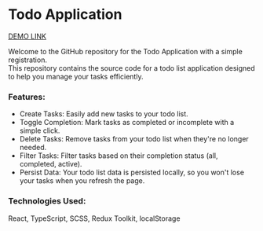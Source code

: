 # Todo Application

 [DEMO LINK](https://Sergey-Kovyazin.github.io/todo-app/)

Welcome to the GitHub repository for the Todo Application with a simple registration.<br>
This repository contains the source code for a todo list application designed to help you manage your tasks efficiently.

### Features:
- Create Tasks: Easily add new tasks to your todo list.
- Toggle Completion: Mark tasks as completed or incomplete with a simple click.
- Delete Tasks: Remove tasks from your todo list when they're no longer needed.
- Filter Tasks: Filter tasks based on their completion status (all, completed, active).
- Persist Data: Your todo list data is persisted locally, so you won't lose your tasks when you refresh the page.

### Technologies Used:
React, TypeScript, SCSS, Redux Toolkit, localStorage
